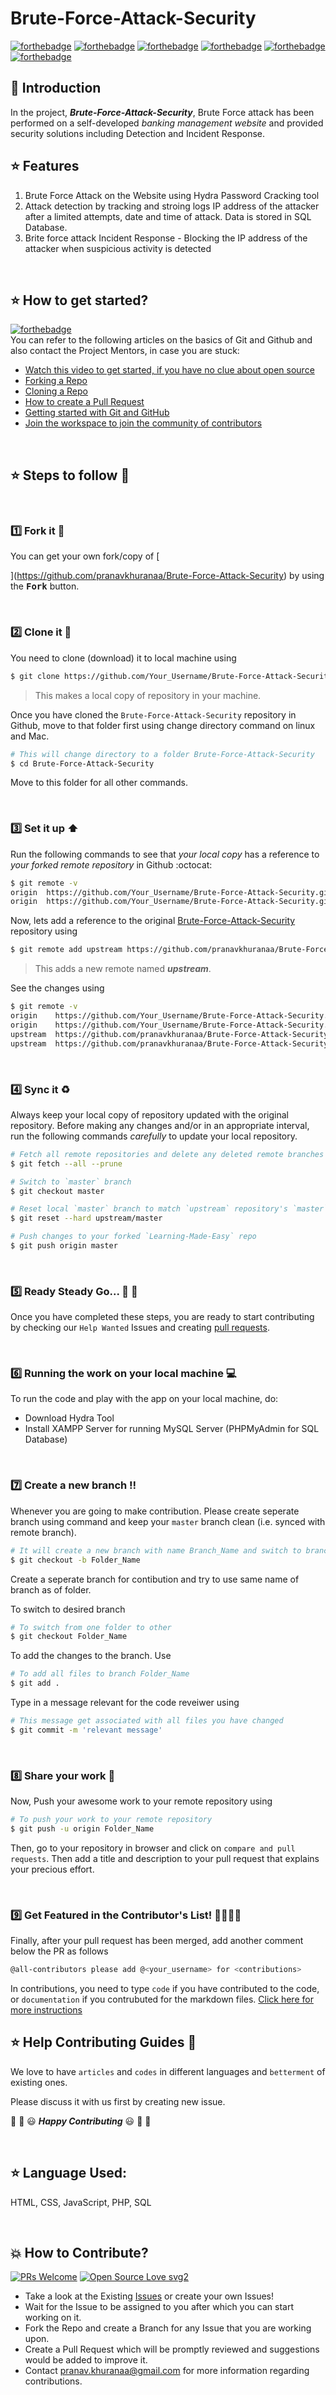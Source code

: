# Brute-Force-Attack-Security

 <!-- Banner
<div class="container-fluid">
  <img class="mx-auto" src="assets/banner.png">
</div> -->

<!--[![All Contributors](https://img.shields.io/badge/all_contributors-04-orange.svg?style=flat-square)](#contributors-)-->

[![forthebadge](https://forthebadge.com/images/badges/built-with-love.svg)](https://forthebadge.com)
[![forthebadge](https://forthebadge.com/images/badges/built-with-swag.svg)](https://forthebadge.com)
[![forthebadge](https://forthebadge.com/images/badges/for-you.svg)](https://forthebadge.com)
[![forthebadge](https://forthebadge.com/images/badges/open-source.svg)](https://forthebadge.com)
[![forthebadge](https://forthebadge.com/images/badges/check-it-out.svg)](https://forthebadge.com)
[![forthebadge](https://forthebadge.com/images/badges/made-with-python.svg)](https://forthebadge.com)

## 📌 Introduction

In the project, ***Brute-Force-Attack-Security***, Brute Force attack has been performed on a self-developed *banking management website*
and provided security solutions including Detection and Incident Response.
<br>
## ⭐ Features 
1. Brute Force Attack on the Website using Hydra Password Cracking tool
2. Attack detection by tracking and stroing logs IP address of the attacker after a limited attempts, date and time of attack. Data is stored in SQL Database.
3. Brite force attack Incident Response - Blocking the IP address of the attacker when suspicious activity is detected

<br>

## ⭐ How to get started?
[![forthebadge](https://forthebadge.com/images/badges/not-a-bug-a-feature.svg)](https://forthebadge.com) <br>
You can refer to the following articles on the basics of Git and Github and also contact the Project Mentors, in case you are stuck:

- [Watch this video to get started, if you have no clue about open source](https://youtu.be/SL5KKdmvJ1U)
- [Forking a Repo](https://help.github.com/en/github/getting-started-with-github/fork-a-repo)
- [Cloning a Repo](https://help.github.com/en/desktop/contributing-to-projects/creating-a-pull-request)
- [How to create a Pull Request](https://opensource.com/article/19/7/create-pull-request-github)
- [Getting started with Git and GitHub](https://towardsdatascience.com/getting-started-with-git-and-github-6fcd0f2d4ac6)
- [Join the workspace to join the community of contributors](https://join.slack.com/t/opensourcecon-q6c3969/shared_invite/zt-kkqg4h5t-G3euksLSmBI4PJ3lg6WbrA)

<br>

## ⭐ Steps to follow :scroll:

<br>


### 1️⃣ Fork it :fork_and_knife:

You can get your own fork/copy of [

](https://github.com/pranavkhuranaa/Brute-Force-Attack-Security) by using the <kbd><b>Fork</b></kbd> button.

<br>


### 2️⃣ Clone it :busts_in_silhouette:

You need to clone (download) it to local machine using

```sh
$ git clone https://github.com/Your_Username/Brute-Force-Attack-Security.git
```

> This makes a local copy of repository in your machine.

Once you have cloned the `Brute-Force-Attack-Security` repository in Github, move to that folder first using change directory command on linux and Mac.

```sh
# This will change directory to a folder Brute-Force-Attack-Security
$ cd Brute-Force-Attack-Security
```

Move to this folder for all other commands.

<br>



### 3️⃣ Set it up :arrow_up:

Run the following commands to see that *your local copy* has a reference to *your forked remote repository* in Github :octocat:

```sh
$ git remote -v
origin  https://github.com/Your_Username/Brute-Force-Attack-Security.git (fetch)
origin  https://github.com/Your_Username/Brute-Force-Attack-Security.git (push)
```
Now, lets add a reference to the original [Brute-Force-Attack-Security](https://github.com/pranavkhuranaa/Brute-Force-Attack-Security) repository using

```sh
$ git remote add upstream https://github.com/pranavkhuranaa/Brute-Force-Attack-Security.git
```

> This adds a new remote named ***upstream***.

See the changes using

```sh
$ git remote -v
origin    https://github.com/Your_Username/Brute-Force-Attack-Security.git (fetch)
origin    https://github.com/Your_Username/Brute-Force-Attack-Security.git (push)
upstream  https://github.com/pranavkhuranaa/Brute-Force-Attack-Security.git (fetch)
upstream  https://github.com/pranavkhuranaa/Brute-Force-Attack-Security.git (push)
```

<br>



### 4️⃣ Sync it :recycle:

Always keep your local copy of repository updated with the original repository.
Before making any changes and/or in an appropriate interval, run the following commands *carefully* to update your local repository.

```sh
# Fetch all remote repositories and delete any deleted remote branches
$ git fetch --all --prune

# Switch to `master` branch
$ git checkout master

# Reset local `master` branch to match `upstream` repository's `master` branch
$ git reset --hard upstream/master

# Push changes to your forked `Learning-Made-Easy` repo
$ git push origin master
```

<br>



### 5️⃣ Ready Steady Go... :turtle: :rabbit2:

Once you have completed these steps, you are ready to start contributing by checking our `Help Wanted` Issues and creating [pull requests](https:/pranavkhuranaa/Brute-Force-Attack-Security/github.com//pulls).

<br>

### 6️⃣ Running the work on your local machine :computer:

To run the code and play with the app on your local machine, do:
* Download Hydra Tool
* Install XAMPP Server for running MySQL Server (PHPMyAdmin for SQL Database)

<br>

### 7️⃣ Create a new branch :bangbang:

Whenever you are going to make contribution. Please create seperate branch using command and keep your `master` branch clean (i.e. synced with remote branch).

```sh
# It will create a new branch with name Branch_Name and switch to branch Folder_Name
$ git checkout -b Folder_Name
```

Create a seperate branch for contibution and try to use same name of branch as of folder.

To switch to desired branch

```sh
# To switch from one folder to other
$ git checkout Folder_Name
```

To add the changes to the branch. Use

```sh
# To add all files to branch Folder_Name
$ git add .
```

Type in a message relevant for the code reveiwer using

```sh
# This message get associated with all files you have changed
$ git commit -m 'relevant message'
```

<br>


### 8️⃣ Share your work :star_struck:

Now, Push your awesome work to your remote repository using

```sh
# To push your work to your remote repository
$ git push -u origin Folder_Name
```

Then, go to your repository in browser and click on `compare and pull requests`.
Then add a title and description to your pull request that explains your precious effort.

<br>


### 9️⃣ Get Featured in the Contributor's List! 👩‍💻👨‍💻

Finally, after your pull request has been merged, add another comment below the PR as follows

```sh
@all-contributors please add @<your_username> for <contributions>
```
In contributions, you need to type `code` if you have contributed to the code, or `documentation` if you 
contrubuted for the markdown files.
[Click here for more instructions](https://allcontributors.org/docs/en/bot/usage)

## ⭐ Help Contributing Guides :crown:

We love to have `articles` and `codes` in different languages and `betterment` of existing ones.

Please discuss it with us first by creating new issue.

:tada: :confetti_ball: :smiley: _**Happy Contributing**_ :smiley: :confetti_ball: :tada:

<br>

## ⭐ Language Used:

HTML, CSS, JavaScript, PHP, SQL

<br>

<!-- ## ⭐ Basic Functionalities: -->
<!-- [![forthebadge](https://forthebadge.com/images/badges/powered-by-responsibility.svg)](https://forthebadge.com) -->

<!-- To schedule the exams for a very short period of time i.e. 1-2 days for the students who begin to study just before the day of the exam and complete syllabus in a very short time. -->

<!-- To schedule the exam time study for students subject wise who start their studies one or two week before the exams so they complete their syllabus of each subject in time. -->


<!-- To schedule the exam time study for students who begin to study quite early I.e. almost a month ago and have enough time to do everything in the syllabus. Also they have no time issue. -->


<!-- 
<br>

## ⭐ Algorithm used: -->
<!-- 
[![forthebadge](https://forthebadge.com/images/badges/uses-brains.svg)](https://forthebadge.com)

Fractional Knapsack Algorithm: Fractional Knapsack algorithm is used in order to find the chapters to be done on the basis of their weightage so as to maximize marks in limited amount of time.

Job Scheduling Algorithm: This algorithm is implemented so that the user inputs the subjects he/she has to study with the date of exams of the respective subjects and respective priorities. So they get the sequence of subjects as ouput for effective ways of study and managing time.
 -->
<!-- 
<br>

## ⭐ Real Life Application: 
[![forthebadge](https://forthebadge.com/images/badges/makes-people-smile.svg)](https://forthebadge.com) <br>
A most common problem faced by students during exams is of time management and its utilization.It can help students to effectively manage their time during exams by giving them a sequence in which the should study in order to maximize marks.

<br> 
-->

<!-- ## ⭐ Achievements :cupcake: -->
 <!-- jwoc -->
<!-- <div class="container-fluid">
  <img class="mx-auto" src="assets/jwoc.jpg">
</div>


<br>
<br> -->


## 💥 How to Contribute?

[![PRs Welcome](https://img.shields.io/badge/PRs-welcome-brightgreen.svg?style=flat-square)](http://makeapullrequest.com)
[![Open Source Love svg2](https://badges.frapsoft.com/os/v2/open-source.svg?v=103)](https://github.com/ellerbrock/open-source-badges/)
<br>
- Take a look at the Existing [Issues](https://github.com/pranavkhuranaa/Brute-Force-Attack-Security/issues) or create your own Issues!
- Wait for the Issue to be assigned to you after which you can start working on it.
- Fork the Repo and create a Branch for any Issue that you are working upon.
- Create a Pull Request which will be promptly reviewed and suggestions would be added to improve it.
- Contact pranav.khuranaa@gmail.com for more information regarding contributions.
